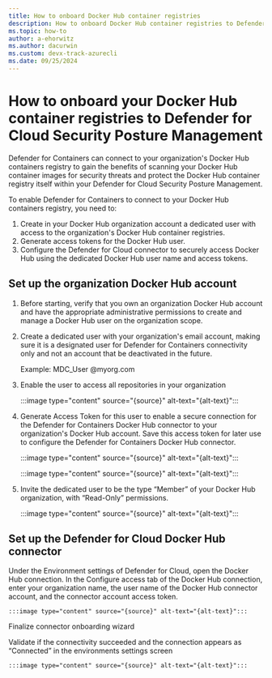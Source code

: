 ```yaml
---
title: How to onboard Docker Hub container registries
description: How to onboard Docker Hub container registries to Defender for Containers
ms.topic: how-to
author: a-ehorwitz
ms.author: dacurwin
ms.custom: devx-track-azurecli
ms.date: 09/25/2024
---
```


# How to onboard your Docker Hub container registries to Defender for Cloud Security Posture Management

Defender for Containers can connect to your organization's Docker Hub containers registry to gain the benefits of scanning your Docker Hub container images for security threats and protect the Docker Hub container registry itself within your Defender for Cloud Security Posture Management.

To enable Defender for Containers to connect to your Docker Hub containers registry, you need to:

1. Create in your Docker Hub organization account a dedicated user with access to the organization's Docker Hub container registries.
1. Generate access tokens for the Docker Hub user.
1. Configure the Defender for Cloud connector to securely access Docker Hub using the dedicated Docker Hub user name and access tokens.

## Set up the organization Docker Hub account

1. Before starting, verify that you own an organization Docker Hub account and have the appropriate administrative permissions to create and manage a Docker Hub user on the organization scope.

1. Create a dedicated user with your organization's email account, making sure it is a designated user for Defender for Containers connectivity only and not an account that be deactivated in the future.

    Example: MDC_User @myorg.com  

1. Enable the user to access all repositories in your organization

   :::image type="content" source="{source}" alt-text="{alt-text}":::

1. Generate Access Token for this user to enable a secure connection for the Defender for Containers Docker Hub connector to your organization's Docker Hub account. Save this access token for later use to configure the Defender for Containers Docker Hub connector.

    :::image type="content" source="{source}" alt-text="{alt-text}":::

    :::image type="content" source="{source}" alt-text="{alt-text}":::

1. Invite the dedicated user to be the type “Member” of your Docker Hub organization, with “Read-Only” permissions.

    :::image type="content" source="{source}" alt-text="{alt-text}":::

## Set up the Defender for Cloud Docker Hub connector

Under the Environment settings of Defender for Cloud, open the Docker Hub connection. In the Configure access tab of the Docker Hub connection, enter your organization name, the user name of the Docker Hub connector account, and the connector account access token.

    :::image type="content" source="{source}" alt-text="{alt-text}":::

Finalize connector onboarding wizard

Validate if the connectivity succeeded and the connection appears as “Connected” in the environments settings screen

    :::image type="content" source="{source}" alt-text="{alt-text}":::
